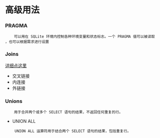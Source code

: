 # 高级用法
### PRAGMA 
		可以用在 SQLite 环境内控制各种环境变量和状态标志。一个 PRAGMA 值可以被读取
	，也可以根据需求进行设置

### Joins
[详细点这里](http://blog.csdn.net/jiuqiyuliang/article/details/10474221)
- 交叉链接
- 内连接
- 外链接

### Unions
		用于合并两个或多个 SELECT 语句的结果，不返回任何重复的行。
 - UNION ALL

		UNION ALL 运算符用于结合两个 SELECT 语句的结果，包括重复行。